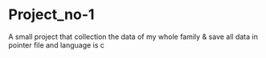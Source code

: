 # Project_no-1
A small project that collection the data of my whole family &amp; save all data in pointer file and language is c
